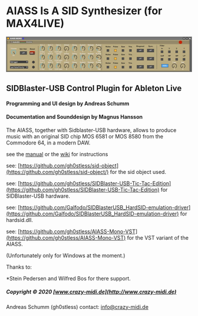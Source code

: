 # AIASS Is A SID Synthesizer (for MAX4LIVE)
![](./images/AIASS_MONO.jpg)
## SIDBlaster-USB Control Plugin for Ableton Live
#### Programming and UI design by Andreas Schumm
#### Documentation and Sounddesign by Magnus Hansson
The AIASS, together with Sidblaster-USB hardware, allows to produce music with an original SID chip MOS 6581 or MOS 8580 from the Commodore 64, in a modern DAW.

see the [manual](https://github.com/gh0stless/AIASS-for-MAX4LIVE/tree/master/Documentation/AIASS%20Manual%20English%20v1.1.pdf) or the [wiki](https://github.com/gh0stless/AIASS-for-MAX4LIVE/wiki) for instructions

see: [https://github.com/gh0stless/sid-object](https://github.com/gh0stless/sid-object/) for the sid object used.

see: [https://github.com/gh0stless/SIDBlaster-USB-Tic-Tac-Edition](https://github.com/gh0stless/SIDBlaster-USB-Tic-Tac-Edition) for SIDBlaster-USB hardware.

see: [https://github.com/Galfodo/SIDBlasterUSB_HardSID-emulation-driver](https://github.com/Galfodo/SIDBlasterUSB_HardSID-emulation-driver) for hardsid.dll.

see: [https://github.com/gh0stless/AIASS-Mono-VST](https://github.com/gh0stless/AIASS-Mono-VST) for the VST variant of the AIASS.

(Unfortunately only for Windows at the moment.)

Thanks to:

*Stein Pedersen and Wilfred Bos for there support.

##### Copyright © 2020 [www.crazy-midi.de](http://www.crazy-midi.de)

Andreas Schumm (gh0stless)
contact: info@crazy-midi.de

